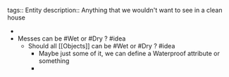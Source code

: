 tags:: Entity
description:: Anything that we wouldn't want to see in a clean house

-
- Messes can be #Wet or #Dry ? #idea
	- Should all [[Objects]] can be #Wet or #Dry ? #idea
		- Maybe just some of it, we can define a Waterproof attribute or something
		-
